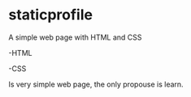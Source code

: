 # staticprofile
A simple web page with HTML and CSS

-HTML

-CSS

Is very simple web page, the only propouse is learn.

